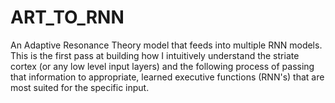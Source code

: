 # ART_TO_RNN

An Adaptive Resonance Theory model that feeds into multiple RNN models. This is the first pass at building how I intuitively understand the striate cortex (or any low level input layers) and the following process of passing that information to appropriate, learned executive functions (RNN's) that are most suited for the specific input.

